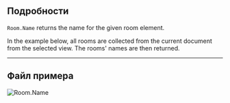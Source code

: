 ## Подробности
`Room.Name` returns the name for the given room element.

In the example below, all rooms are collected from the current document from the selected view. The rooms' names are then returned.
___
## Файл примера

![Room.Name](./Revit.Elements.Room.Name_img.jpg)
